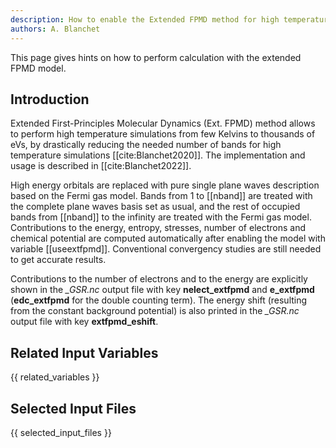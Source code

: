 ```yaml
---
description: How to enable the Extended FPMD method for high temperature simulations
authors: A. Blanchet
---
```

<!--- This is the source file for this topics. Can be edited. -->
This page gives hints on how to perform calculation with the extended FPMD model.

## Introduction

Extended First-Principles Molecular Dynamics (Ext. FPMD) method allows to perform high temperature simulations from few Kelvins to thousands of eVs, by drastically reducing the needed number of bands for high temperature simulations [[cite:Blanchet2020]]. The implementation and usage is described in [[cite:Blanchet2022]].

High energy orbitals are replaced with pure single plane waves description based on the Fermi gas model. Bands from 1 to [[nband]] are treated with the complete plane waves basis set as usual, and the rest of occupied bands from [[nband]] to the infinity are treated with the Fermi gas model. Contributions to the energy, entropy, stresses, number of electrons and chemical potential are computed automatically after enabling the model with variable [[useextfpmd]]. Conventional convergency studies are still needed to get accurate results.

Contributions to the number of electrons and to the energy are explicitly shown in the *_GSR.nc* output file with key **nelect_extfpmd** and **e_extfpmd** (**edc_extfpmd** for the double counting term). The energy shift (resulting from the constant background potential) is also printed in the *_GSR.nc* output file with key **extfpmd_eshift**.

## Related Input Variables

{{ related_variables }}

## Selected Input Files

{{ selected_input_files }}
